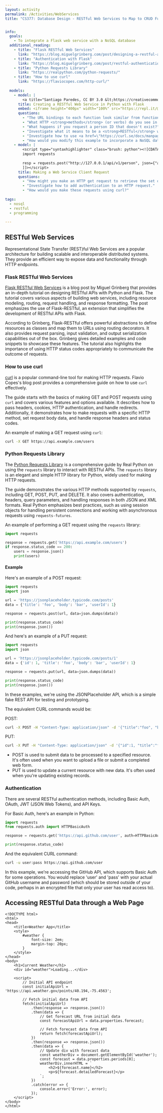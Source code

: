 ```yaml
---
layout: activity
permalink: /Activities/WebServices
title: "CS377: Database Design - RESTful Web Services to Map to CRUD Functionality"


info:
  goals: 
    - To integrate a Flask web service with a NoSQL database
  additional_reading:
    - title: "Flask RESTful Web Services"
      link: "https://blog.miguelgrinberg.com/post/designing-a-restful-api-with-python-and-flask"
    - title: "Authentication with Flask"
      link: "https://blog.miguelgrinberg.com/post/restful-authentication-with-flask"
    - title: "Python Requests Library"
      link: "https://realpython.com/python-requests/"
    - title: "How to use curl"
      link: "https://flaviocopes.com/http-curl/"      
    
  models:
    - model: |
        <a title="Santiago Paredes, CC BY 3.0 &lt;https://creativecommons.org/licenses/by/3.0&gt;, via Wikimedia Commons" href="https://commons.wikimedia.org/wiki/File:SQLyHTTP.JPG"><img width="512" alt="SQLyHTTP" src="https://upload.wikimedia.org/wikipedia/commons/1/15/SQLyHTTP.JPG"></a>
      title: Creating a RESTful Web Service in Python with Flask
      embed: <iframe height="400px" width="100%" src="https://repl.it/@BillJr99/PythonFlaskDBExample?lite=true" scrolling="no" frameborder="no" allowtransparency="true" allowfullscreen="true" sandbox="allow-forms allow-pointer-lock allow-popups allow-same-origin allow-scripts allow-modals"></iframe>  
      questions:
        - "The URL bindings to each function look similar from function to function; what differentiates them and what actions each function takes?"
        - "What HTTP <strong>methods</strong> (or verbs) do you see in this program?  To what part of the CRUD model does each correspond?"
        - "What happens if you request a person ID that doesn't exist?"
        - "Investigate what it means to be a <strong>RESTful</strong> web service?"
        - "Investigate how to use <a href=\"https://curl.se/docs/manpage.html\">curl</a> to invoke these web services."
        - "How would you modify this example to incorporate a NoSQL database backend?  How about a relational database backend?"
    - model: |
        <script type="syntaxhighlighter" class="brush: python"><![CDATA[        
        import requests
        
        resp = requests.post("http://127.0.0.1/api/v1/person", json={"age": 38, "name": "Alex"}, headers={'Accept': 'application/json'})
        ]]></script>
      title: Making a Web Service Client Request
      questions:
        - "How might you make an HTTP get request to retrieve the set of people from your example web service?"
        - "Investigate how to add authentication to an HTTP request."
        - "How would you make these requests using curl?"
        
tags:
  - nosql
  - restful
  - programming
  
---
```


## RESTful Web Services
Representational State Transfer (REST)ful Web Services are a popular architecture for building scalable and interoperable distributed systems. They provide an efficient way to expose data and functionality through HTTP endpoints. 

### Flask RESTful Web Services
[Flask RESTful Web Services](https://blog.miguelgrinberg.com/post/designing-a-restful-api-with-python-and-flask) is a blog post by Miguel Grinberg that provides an in-depth tutorial on designing RESTful APIs with Python and Flask. The tutorial covers various aspects of building web services, including resource modeling, routing, request handling, and response formatting. The post emphasizes the use of Flask-RESTful, an extension that simplifies the development of RESTful APIs with Flask.

According to Grinberg, Flask-RESTful offers powerful abstractions to define resources as classes and map them to URLs using routing decorators. It also provides request parsing, input validation, and output serialization capabilities out of the box. Grinberg gives detailed examples and code snippets to showcase these features. The tutorial also highlights the importance of using HTTP status codes appropriately to communicate the outcome of requests.

### How to use curl
[curl](https://flaviocopes.com/http-curl/) is a popular command-line tool for making HTTP requests. Flavio Copes's blog post provides a comprehensive guide on how to use `curl` effectively.

The guide starts with the basics of making GET and POST requests using `curl` and covers various features and options available. It describes how to pass headers, cookies, HTTP authentication, and handle redirects. Additionally, it demonstrates how to make requests with a specific HTTP method, set request body data, and handle response headers and status codes.

An example of making a GET request using `curl`:

```bash
curl -X GET https://api.example.com/users
```

### Python Requests Library
The [Python Requests Library](https://realpython.com/python-requests/) is a comprehensive guide by Real Python on using the `requests` library to interact with RESTful APIs. The `requests` library is an elegant and simple HTTP library for Python, widely used for making HTTP requests.

The guide demonstrates the various HTTP methods supported by `requests`, including GET, POST, PUT, and DELETE. It also covers authentication, headers, query parameters, and handling responses in both JSON and XML formats. Real Python emphasizes best practices, such as using session objects for handling persistent connections and working with asynchronous requests using `requests-futures`.

An example of performing a GET request using the `requests` library:

```python
import requests

response = requests.get('https://api.example.com/users')
if response.status_code == 200:
    users = response.json()
    print(users)
```

#### Example

Here's an example of a POST request:

```python
import requests
import json

url = 'https://jsonplaceholder.typicode.com/posts'
data = {'title': 'foo', 'body': 'bar', 'userId': 1}

response = requests.post(url, data=json.dumps(data))

print(response.status_code)
print(response.json())
```

And here's an example of a PUT request:

```python
import requests
import json

url = 'https://jsonplaceholder.typicode.com/posts/1'
data = {'id': 1, 'title': 'foo', 'body': 'bar', 'userId': 1}

response = requests.put(url, data=json.dumps(data))

print(response.status_code)
print(response.json())
```

In these examples, we're using the JSONPlaceholder API, which is a simple fake REST API for testing and prototyping.

The equivalent CURL commands would be:

POST:

```bash
curl -X POST -H "Content-Type: application/json" -d '{"title":"foo", "body":"bar", "userId":1}' https://jsonplaceholder.typicode.com/posts
```

PUT:

```bash
curl -X PUT -H "Content-Type: application/json" -d '{"id":1, "title":"foo", "body":"bar", "userId":1}' https://jsonplaceholder.typicode.com/posts/1
```

- POST is used to submit data to be processed to a specified resource. It's often used when you want to upload a file or submit a completed web form.
- PUT is used to update a current resource with new data. It's often used when you're updating existing records.

### Authentication
There are several RESTful authentication methods, including Basic Auth, OAuth, JWT (JSON Web Tokens), and API Keys. 

For Basic Auth, here's an example in Python:

```python
import requests
from requests.auth import HTTPBasicAuth

response = requests.get('https://api.github.com/user', auth=HTTPBasicAuth('user', 'pass'))

print(response.status_code)
```

And the equivalent CURL command:

```bash
curl -u user:pass https://api.github.com/user
```

In this example, we're accessing the GitHub API, which supports Basic Auth for some operations. You would replace 'user' and 'pass' with your actual GitHub username and password (which should be stored outside of your code, perhaps in an encrypted file that only your user has read access to).

## Accessing RESTful Data through a Web Page

```
<!DOCTYPE html>
<html>
<head>
    <title>Weather App</title>
    <style>
        #weather {
            font-size: 2em;
            margin-top: 20px;
        }
    </style>
</head>
<body>
    <h1>Current Weather</h1>
    <div id="weather">Loading...</div>

    <script>
        // Initial API endpoint
        const initialApiUrl = 'https://api.weather.gov/points/40.194,-75.4563';

        // Fetch initial data from API
        fetch(initialApiUrl)
            .then(response => response.json())
            .then(data => {
                // Get forecast URL from initial data
                const forecastApiUrl = data.properties.forecast;

                // Fetch forecast data from API
                return fetch(forecastApiUrl);
            })
            .then(response => response.json())
            .then(data => {
                // Update div with forecast data
                const weatherDiv = document.getElementById('weather');
                const forecast = data.properties.periods[0];
                weatherDiv.innerHTML = `
                    <h2>${forecast.name}</h2>
                    <p>${forecast.detailedForecast}</p>
                `;
            })
            .catch(error => {
                console.error('Error:', error);
            });
    </script>
</body>
</html>
```
